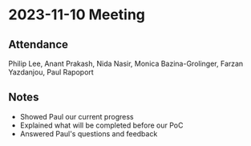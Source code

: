 # 2023-11-10 Meeting

## Attendance

Philip Lee, Anant Prakash, Nida Nasir, Monica Bazina-Grolinger, Farzan Yazdanjou, Paul Rapoport

## Notes
- Showed Paul our current progress
- Explained what will be completed before our PoC
- Answered Paul's questions and feedback